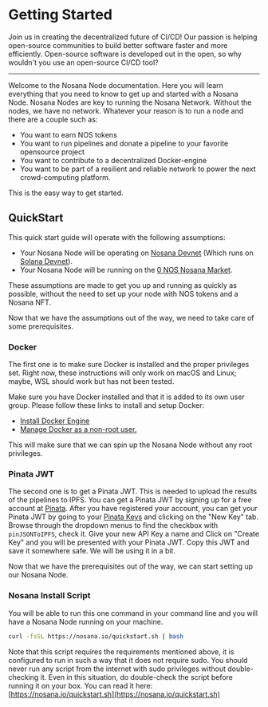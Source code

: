 # Getting Started

Join us in creating the decentralized future of CI/CD! Our passion is helping open-source communities to build better software faster and more efficiently.
Open-source software is developed out in the open, so why wouldn't you use an open-source CI/CD tool?

---

Welcome to the Nosana Node documentation.
Here you will learn everything that you need to know to get up and started with a Nosana Node.
Nosana Nodes are key to running the Nosana Network.
Without the nodes, we have no network.
Whatever your reason is to run a node and there are a couple such as:

- You want to earn NOS tokens
- You want to run pipelines and donate a pipeline to your favorite opensource project
- You want to contribute to a decentralized Docker-engine
- You want to be part of a resilient and reliable network to power the next crowd-computing platform.

This is the easy way to get started.

## QuickStart

This quick start guide will operate with the following assumptions:

- Your Nosana Node will be operating on [Nosana Devnet](https://devnet.nosana.io) (Which runs on [Solana Devnet](https://docs.solana.com/clusters#devnet)).
- Your Nosana Node will be running on the [0 NOS Nosana Market](https://devnet.nosana.io/markets/8fAB6xNLwQXDGUhoPtzeaJtppDvPA3VM7Fqb8xXnYhZM).

These assumptions are made to get you up and running as quickly as possible, without the need to set up your node with NOS tokens and a Nosana NFT.

Now that we have the assumptions out of the way, we need to take care of some prerequisites.

### Docker

The first one is to make sure Docker is installed and the proper privileges set.
Right now, these instructions will only work on macOS and Linux; maybe, WSL should work but has not been tested.

Make sure you have Docker installed and that it is added to its own user group. Please follow these links to install and setup Docker:

- [Install Docker Engine](https://docs.docker.com/engine/install/)
- [Manage Docker as a non-root user.](https://docs.docker.com/engine/install/linux-postinstall/#manage-docker-as-a-non-root-user)

This will make sure that we can spin up the Nosana Node without any root privileges.

### Pinata JWT

The second one is to get a Pinata JWT. This is needed to upload the results of the pipelines to IPFS.
You can get a Pinata JWT by signing up for a free account at [Pinata](https://pinata.cloud/).
After you have registered your account, you can get your Pinata JWT by going to your [Pinata Keys](https://app.pinata.cloud/keys) and clicking on the "New Key" tab. Browse through the dropdown menus to find the checkbox with `pinJSONToIPFS`, check it. Give your new API Key a name and Click on "Create Key" and you will be presented with your Pinata JWT. Copy this JWT and save it somewhere safe. We will be using it in a bit.

Now that we have the prerequisites out of the way, we can start setting up our Nosana Node.

### Nosana Install Script

You will be able to run this one command in your command line and you will have a Nosana Node running on your machine.

```bash
curl -fsSL https://nosana.io/quickstart.sh | bash
```

Note that this script requires the requirements mentioned above, it is configured to run in such a way that it does not require sudo.
You should never run any script from the internet with sudo privileges without double-checking it.
Even in this situation, do double-check the script before running it on your box.
You can read it here: [https://nosana.io/quickstart.sh](https://nosana.io/quickstart.sh)
